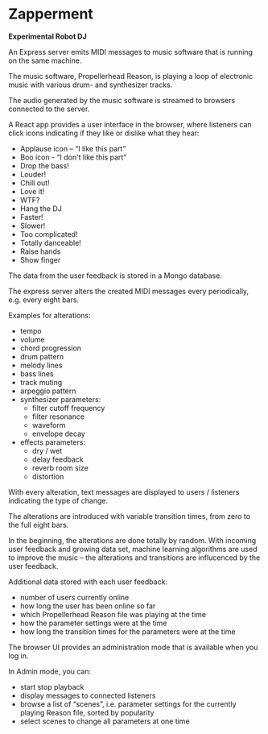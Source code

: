 # Zapperment

**Experimental Robot DJ**

An Express server emits MIDI messages to music software that is running on the same machine. 

The music software, Propellerhead Reason, is playing a loop of electronic music with various drum- and
synthesizer tracks.

The audio generated by the music software is streamed to browsers connected to the server. 

A React app provides a user interface in the browser, where listeners can click icons indicating if they like or 
dislike what they hear:

* Applause icon – “I like this part”
* Boo icon - “I don't like this part”
* Drop the bass!
* Louder!
* Chill out!
* Love it!
* WTF?
* Hang the DJ
* Faster!
* Slower!
* Too complicated!
* Totally danceable!
* Raise hands
* Show finger

The data from the user feedback is stored in a Mongo database. 

The express server alters the created MIDI messages every periodically, e.g. every eight bars.

Examples for alterations:

* tempo
* volume
* chord progression
* drum pattern
* melody lines
* bass lines
* track muting
* arpeggio pattern
* synthesizer parameters:
  * filter cutoff frequency
  * filter resonance
  * waveform
  * envelope decay
* effects parameters:
  * dry / wet
  * delay feedback
  * reverb room size
  * distortion

With every alteration, text messages are displayed to users / listeners indicating the type of change.

The alterations are introduced with variable transition times, from zero to the full eight bars.

In the beginning, the alterations are done totally by random. With incoming user feedback and growing data set,
machine learning algorithms are used to improve the music – the alterations and transitions are influcenced
by the user feedback.

Additional data stored with each user feedback:

* number of users currently online
* how long the user has been online so far
* which Propellerhead Reason file was playing at the time
* how the parameter settings were at the time
* how long the transition times for the parameters were at the time

The browser UI provides an administration mode that is available when you log in.

In Admin mode, you can:

* start stop playback
* display messages to connected listeners
* browse a list of “scenes”, i.e. parameter settings for the currently playing Reason file, sorted by popularity
* select scenes to change all parameters at one time

 

